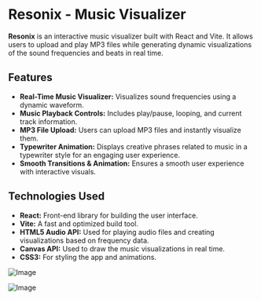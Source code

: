 # Resonix - Music Visualizer

**Resonix** is an interactive music visualizer built with React and Vite. It allows users to upload and play MP3 files while generating dynamic visualizations of the sound frequencies and beats in real time.

## Features

- **Real-Time Music Visualizer:** Visualizes sound frequencies using a dynamic waveform.
- **Music Playback Controls:** Includes play/pause, looping, and current track information.
- **MP3 File Upload:** Users can upload MP3 files and instantly visualize them.
- **Typewriter Animation:** Displays creative phrases related to music in a typewriter style for an engaging user experience.
- **Smooth Transitions & Animation:** Ensures a smooth user experience with interactive visuals.

## Technologies Used

- **React:** Front-end library for building the user interface.
- **Vite:** A fast and optimized build tool.
- **HTML5 Audio API:** Used for playing audio files and creating visualizations based on frequency data.
- **Canvas API:** Used to draw the music visualizations in real time.
- **CSS3:** For styling the app and animations.


![Image](https://github.com/user-attachments/assets/f347a760-f416-4476-8e20-6fc1720ad07c)

![Image](https://github.com/user-attachments/assets/30aa3e0e-4c4a-421b-a544-a6ba740b01b1)
